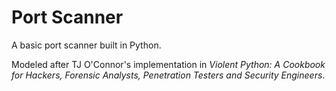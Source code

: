# Port Scanner
A basic port scanner built in Python.

Modeled after TJ O'Connor's implementation in _Violent Python: A Cookbook for Hackers, Forensic Analysts, Penetration Testers and Security Engineers_.
